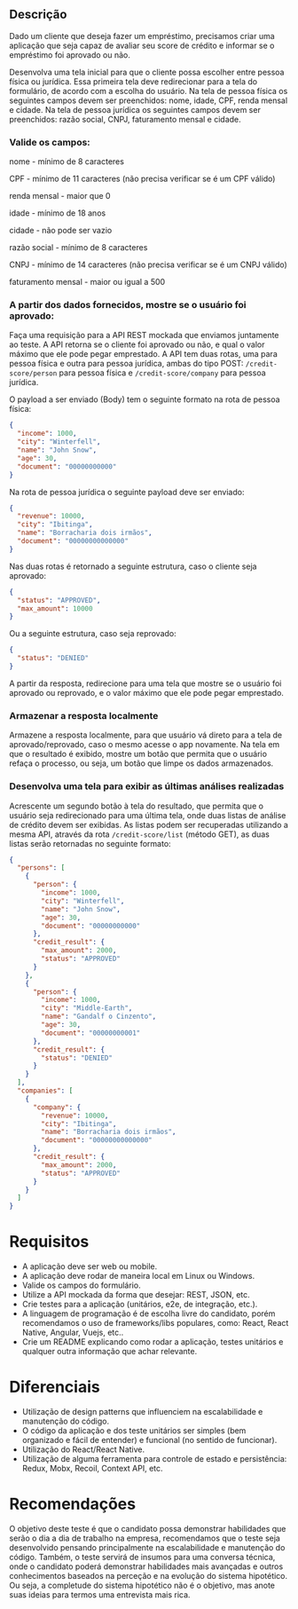 ## Descrição

Dado um cliente que deseja fazer um empréstimo, precisamos criar uma aplicação que seja capaz de avaliar seu score de crédito e informar se o empréstimo foi aprovado ou não.

Desenvolva uma tela inicial para que o cliente possa escolher entre pessoa física ou jurídica.
Essa primeira tela deve redirecionar para a tela do formulário, de acordo com a escolha do usuário.
Na tela de pessoa física os seguintes campos devem ser preenchidos: nome, idade, CPF, renda mensal e cidade.
Na tela de pessoa jurídica os seguintes campos devem ser preenchidos: razão social, CNPJ, faturamento mensal e cidade.

### Valide os campos:

nome - mínimo de 8 caracteres

CPF - mínimo de 11 caracteres (não precisa verificar se é um CPF válido)

renda mensal - maior que 0

idade - mínimo de 18 anos

cidade - não pode ser vazio

razão social - mínimo de 8 caracteres

CNPJ - mínimo de 14 caracteres (não precisa verificar se é um CNPJ válido)

faturamento mensal - maior ou igual a 500

### A partir dos dados fornecidos, mostre se o usuário foi aprovado:

Faça uma requisição para a API REST mockada que enviamos juntamente ao teste. A API retorna se o cliente foi aprovado ou não, e qual o valor máximo que ele pode pegar emprestado.
A API tem duas rotas, uma para pessoa física e outra para pessoa jurídica, ambas do tipo POST: `/credit-score/person` para pessoa física e `/credit-score/company` para pessoa jurídica.

O payload a ser enviado (Body) tem o seguinte formato na rota de pessoa física:

```json
{
  "income": 1000,
  "city": "Winterfell",
  "name": "John Snow",
  "age": 30,
  "document": "00000000000"
}
```

Na rota de pessoa jurídica o seguinte payload deve ser enviado:

```json
{
  "revenue": 10000,
  "city": "Ibitinga",
  "name": "Borracharia dois irmãos",
  "document": "00000000000000"
}
```

Nas duas rotas é retornado a seguinte estrutura, caso o cliente seja aprovado:

```json
{
  "status": "APPROVED",
  "max_amount": 10000
}
```

Ou a seguinte estrutura, caso seja reprovado:

```json
{
  "status": "DENIED"
}
```

A partir da resposta, redirecione para uma tela que mostre se o usuário foi aprovado ou reprovado, e o valor máximo que ele pode pegar emprestado.

### Armazenar a resposta localmente

Armazene a resposta localmente, para que usuário vá direto para a tela de aprovado/reprovado, caso o mesmo acesse o app novamente.
Na tela em que o resultado é exibido, mostre um botão que permita que o usuário refaça o processo, ou seja, um botão que limpe os dados armazenados.

### Desenvolva uma tela para exibir as últimas análises realizadas

Acrescente um segundo botão à tela do resultado, que permita que o usuário seja redirecionado para uma última tela, onde duas listas de análise de crédito devem ser exibidas. As listas podem ser recuperadas utilizando a mesma API, através da rota `/credit-score/list` (método GET), as duas listas serão retornadas no seguinte formato:

```json
{
  "persons": [
    {
      "person": {
        "income": 1000,
        "city": "Winterfell",
        "name": "John Snow",
        "age": 30,
        "document": "00000000000"
      },
      "credit_result": {
        "max_amount": 2000,
        "status": "APPROVED"
      }
    },
    {
      "person": {
        "income": 1000,
        "city": "Middle-Earth",
        "name": "Gandalf o Cinzento",
        "age": 30,
        "document": "00000000001"
      },
      "credit_result": {
        "status": "DENIED"
      }
    }
  ],
  "companies": [
    {
      "company": {
        "revenue": 10000,
        "city": "Ibitinga",
        "name": "Borracharia dois irmãos",
        "document": "00000000000000"
      },
      "credit_result": {
        "max_amount": 2000,
        "status": "APPROVED"
      }
    }
  ]
}
```

# Requisitos

- A aplicação deve ser web ou mobile.
- A aplicação deve rodar de maneira local em Linux ou Windows.
- Valide os campos do formulário.
- Utilize a API mockada da forma que desejar: REST, JSON, etc.
- Crie testes para a aplicação (unitários, e2e, de integração, etc.).
- A linguagem de programação é de escolha livre do candidato, porém recomendamos o uso de frameworks/libs populares, como: React, React Native, Angular, Vuejs, etc..
- Crie um README explicando como rodar a aplicação, testes unitários e qualquer outra informação que achar relevante.

# Diferenciais

- Utilização de design patterns que influenciem na escalabilidade e manutenção do código.
- O código da aplicação e dos teste unitários ser simples (bem organizado e fácil de entender) e funcional (no sentido de funcionar).
- Utilização do React/React Native.
- Utilização de alguma ferramenta para controle de estado e persistência: Redux, Mobx, Recoil, Context API, etc.

# Recomendações

O objetivo deste teste é que o candidato possa demonstrar habilidades que serão o dia a dia de trabalho na empresa, recomendamos que o teste seja desenvolvido pensando principalmente na escalabilidade e manutenção do código. Também, o teste servirá de insumos para uma conversa técnica, onde o candidato poderá demonstrar habilidades mais avançadas e outros conhecimentos baseados na perceção e na evolução do sistema hipotético. Ou seja, a completude do sistema hipotético não é o objetivo, mas anote suas ideias para termos uma entrevista mais rica.
